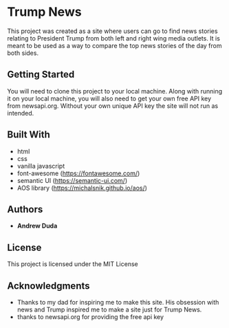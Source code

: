 # Trump News

This project was created as a site where users can go to find news stories relating to President Trump from both left and right wing media outlets. It is meant to be used as a way to compare the top news stories of the day from both sides.

## Getting Started

You will need to clone this project to your local machine. Along with running it on your local machine, you will also need to get your own free API key from newsapi.org. Without your own unique API key the site will not run as intended. 

## Built With

* html
* css
* vanilla javascript
* font-awesome (https://fontawesome.com/)
* semantic UI (https://semantic-ui.com/)
* AOS library (https://michalsnik.github.io/aos/)


## Authors

* **Andrew Duda** 

## License

This project is licensed under the MIT License

## Acknowledgments

* Thanks to my dad for inspiring me to make this site. His obsession with news and Trump inspired me to make a site just for Trump News.
* thanks to newsapi.org for providing the free api key